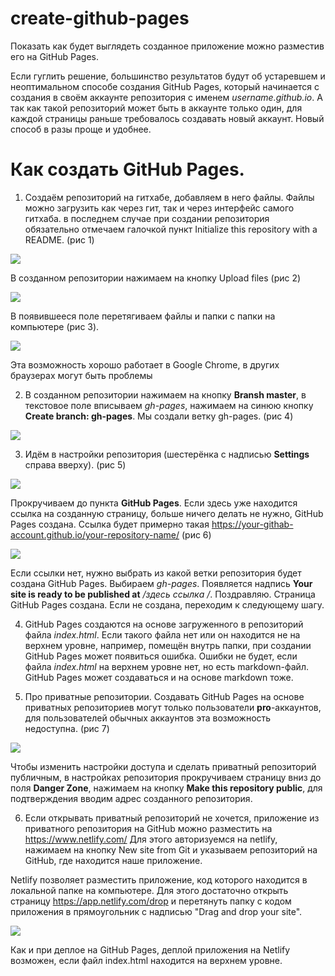 # create-github-pages

Показать как будет выглядеть созданное приложение можно разместив его на GitHub Pages.

Если гуглить решение, большинство результатов будут об устаревшем и неоптимальном способе создания GitHub Pages, который начинается с создания в своём аккаунте репозитория с именем _username.github.io_. А так как такой репозиторий может быть в аккаунте только один, для каждой страницы раньше требовалось создавать новый аккаунт. Новый способ в разы проще и удобнее.

# Как создать GitHub Pages.

1. Создаём репозиторий на гитхабе, добавляем в него файлы. Файлы можно загрузить как через гит, так и через интерфейс самого гитхаба. в последнем случае при создании репозитория обязательно отмечаем галочкой пункт Initialize this repository with a README. (рис 1)

![](images/create-github-pages1.png)

В созданном репозитории нажимаем на кнопку Upload files (рис 2)

![](images/create-github-pages2.png)

В появившееся поле перетягиваем файлы и папки с папки на компьютере (рис 3).

![](images/create-github-pages3.png)

Эта возможность хорошо работает в Google Chrome, в других браузерах могут быть проблемы

2. В созданном репозитории нажимаем на кнопку **Bransh master**, в текстовое поле вписываем _gh-pages_, нажимаем на синюю кнопку **Create branch: gh-pages**. Мы создали ветку gh-pages. (рис 4)

![](images/create-github-pages4.png)

3. Идём в настройки репозитория (шестерёнка с надписью **Settings** справа вверху). (рис 5)

![](images/create-github-pages5.png)

Прокручиваем до пункта **GitHub Pages**. Если здесь уже находится ссылка на созданную страницу, больше ничего делать не нужно, GitHub Pages создана. Ссылка будет примерно такая https://your-githab-account.github.io/your-repository-name/ (рис 6)

![](images/create-github-pages6.png)

Если ссылки нет, нужно выбрать из какой ветки репозитория будет создана GitHub Pages. Выбираем _gh-pages_. Появляется надпись **Your site is ready to be published at** _/здесь ссылка /_. Поздравляю. Страница GitHub Pages создана. Если не создана, переходим к следующему шагу.

4. GitHub Pages создаются на основе загруженного в репозиторий файла _index.html_. Если такого файла нет или он находится не на верхнем уровне, например, помещён внутрь папки, при создании GitHub Pages может появиться ошибка. Ошибки не будет, если файла _index.html_ на верхнем уровне нет, но есть markdown-файл. GitHub Pages может создаваться и на основе markdown тоже.

5. Про приватные репозитории. Создавать GitHub Pages на основе приватных репозиториев могут только пользователи **pro**-аккаунтов, для пользователей обычных аккаунтов эта возможность недоступна. (рис 7)

![](images/create-github-pages7.png)

Чтобы изменить настройки доступа и сделать приватный репозиторий публичным, в настройках репозитория прокручиваем страницу вниз до поля **Danger Zone**, нажимаем на кнопку **Make this repository public**, для подтверждения вводим адрес созданного репозитория.

6. Если открывать приватный репозиторий не хочется, приложение из приватного репозитория на GitHub можно разместить на https://www.netlify.com/
   Для этого авторизуемся на netlify, нажимаем на кнопку New site from Git и указываем репозиторий на GitHub, где находится наше приложение.

Netlify позволяет разместить приложение, код которого находится в локальной папке на компьютере. Для этого достаточно открыть страницу https://app.netlify.com/drop и перетянуть папку с кодом приложения в прямоугольник с надписью "Drag and drop your site".

![](images/create-github-pages8.png)

Как и при деплое на GitHub Pages, деплой приложения на Netlify возможен, если файл index.html находится на верхнем уровне.
